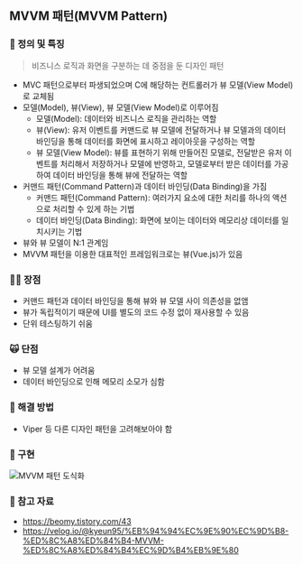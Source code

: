 ## MVVM 패턴(MVVM Pattern)

### 👻 정의 및 특징
> 비즈니스 로직과 화면을 구분하는 데 중점을 둔 디자인 패턴
- MVC 패턴으로부터 파생되었으며 C에 해당하는 컨트롤러가 뷰 모델(View Model)로 교체됨
- 모델(Model), 뷰(View), 뷰 모델(View Model)로 이루어짐
  - 모델(Model): 데이터와 비즈니스 로직을 관리하는 역할
  - 뷰(View): 유저 이벤트를 커맨드로 뷰 모델에 전달하거나 뷰 모델과의 데이터 바인딩을 통해 데이터를 화면에 표시하고 레이아웃을 구성하는 역할
  - 뷰 모델(View Model): 뷰를 표현하기 위해 만들어진 모델로, 전달받은 유저 이벤트를 처리해서 저장하거나 모델에 반영하고, 모델로부터 받은 데이터를 가공하여 데이터 바인딩을 통해 뷰에 전달하는 역할
- 커맨드 패턴(Command Pattern)과 데이터 바인딩(Data Binding)을 가짐
  - 커맨드 패턴(Command Pattern): 여러가지 요소에 대한 처리를 하나의 액션으로 처리할 수 있게 하는 기법
  - 데이터 바인딩(Data Binding): 화면에 보이는 데이터와 메모리상 데이터를 일치시키는 기법
- 뷰와 뷰 모델이 N:1 관계임
- MVVM 패턴을 이용한 대표적인 프레임워크로는 뷰(Vue.js)가 있음

### 👼🏻 장점
- 커맨드 패턴과 데이터 바인딩을 통해 뷰와 뷰 모델 사이 의존성을 없앰
- 뷰가 독립적이기 때문에 UI를 별도의 코드 수정 없이 재사용할 수 있음
- 단위 테스팅하기 쉬움

### 🙀 단점
- 뷰 모델 설계가 어려움
- 데이터 바인딩으로 인해 메모리 소모가 심함
 
### 🌴 해결 방법
- Viper 등 다른 디자인 패턴을 고려해보아야 함

### 💬 구현
![MVVM 패턴 도식화](https://github.com/choala/TIL/assets/72439620/ee644296-4eca-4545-a9d6-a639813fa148)

### 🍟 참고 자료
- https://beomy.tistory.com/43
- https://velog.io/@kyeun95/%EB%94%94%EC%9E%90%EC%9D%B8-%ED%8C%A8%ED%84%B4-MVVM-%ED%8C%A8%ED%84%B4%EC%9D%B4%EB%9E%80
